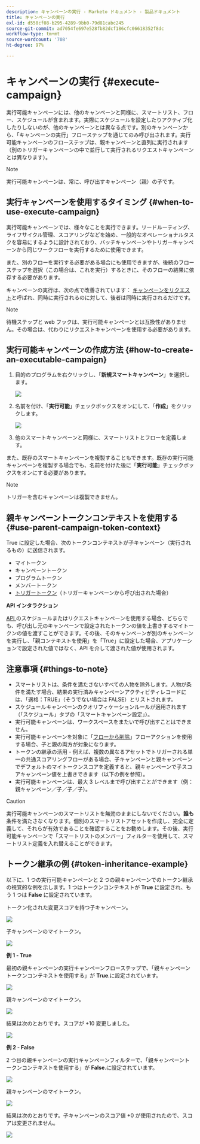 ```yaml
---
description: キャンペーンの実行 - Marketo ドキュメント - 製品ドキュメント
title: キャンペーンの実行
exl-id: d550cf08-b295-4289-9bb0-79d81cabc245
source-git-commit: ad7054fe697e528fb82dcf186cfc06618352f8dc
workflow-type: tm+mt
source-wordcount: '708'
ht-degree: 97%

---
```


# キャンペーンの実行 {#execute-campaign}

実行可能キャンペーンには、他のキャンペーンと同様に、スマートリスト、フロー、スケジュールが含まれます。実際にスケジュールを設定したりアクティブ化したりしないのが、他のキャンペーンとは異なる点です。別のキャンペーンから、「キャンペーンの実行」フローステップを通じてのみ呼び出されます。実行可能キャンペーンのフローステップは、親キャンペーンと直列に実行されます（別のトリガーキャンペーンの中で並行して実行されるリクエストキャンペーンとは異なります）。

>[!NOTE]
>
>実行可能キャンペーンは、常に、呼び出すキャンペーン（親）の子です。

## 実行キャンペーンを使用するタイミング {#when-to-use-execute-campaign}

実行可能キャンペーンでは、様々なことを実行できます。リードルーティング、ライフサイクル管理、スコアリングなどを始め、一般的なオペレーショナルタスクを容易にするように設計されており、バッチキャンペーンやトリガーキャンペーンから同じワークフローを実行するために使用できます。

また、別のフローを実行する必要がある場合にも使用できますが、後続のフローステップを選択（この場合は、これを実行）するときに、そのフローの結果に依存する必要があります。

キャンペーンの実行は、次の点で改善されています： [キャンペーンをリクエスト](/help/marketo/product-docs/core-marketo-concepts/smart-campaigns/flow-actions/request-campaign.md)と呼ばれ、同時に実行されるのに対して、後者は同時に実行されるだけです。

>[!NOTE]
>
>待機ステップと web フックは、実行可能キャンペーンとは互換性がありません。その場合は、代わりにリクエストキャンペーンを使用する必要があります。

## 実行可能キャンペーンの作成方法 {#how-to-create-an-executable-campaign}

1. 目的のプログラムを右クリックし、「**新規スマートキャンペーン**」を選択します。

   ![](assets/execute-campaign-1.png)

1. 名前を付け、「**実行可能**」チェックボックスをオンにして、「**作成**」をクリックします。

   ![](assets/execute-campaign-2.png)

1. 他のスマートキャンペーンと同様に、スマートリストとフローを定義します。

また、既存のスマートキャンペーンを複製することもできます。既存の実行可能キャンペーンを複製する場合でも、名前を付けた後に「**実行可能**」チェックボックスをオンにする必要があります。

>[!NOTE]
>
>トリガーを含むキャンペーンは複製できません。

## 親キャンペーントークンコンテキストを使用する {#use-parent-campaign-token-context}

True に設定した場合、次のトークンコンテキストが子キャンペーン（実行されるもの）に送信されます。

* マイトークン
* キャンペーントークン
* プログラムトークン
* メンバートークン
* [トリガートークン](/help/marketo/product-docs/marketo-sales-insight/msi-for-salesforce/features/tabs-in-the-msi-panel/interesting-moments/trigger-tokens-for-interesting-moments.md)（トリガーキャンペーンから呼び出された場合）

**API インタラクション**

[API ](https://developers.marketo.com/rest-api/assets/smart-campaigns/#batch)のスケジュールまたはリクエストキャンペーンを使用する場合、どちらでも、呼び出し元のキャンペーンで設定されたトークンの値を上書きするマイトークンの値を渡すことができます。その後、そのキャンペーンが別のキャンペーンを実行し、「親コンテキストを使用」を「True」に設定した場合、アプリケーションで設定された値ではなく、API を介して渡された値が使用されます。

## 注意事項 {#things-to-note}

* スマートリストは、条件を満たさないすべての人物を除外します。人物が条件を満たす場合、結果の実行済みキャンペーンアクティビティレコードには、「適格：TRUE」（そうでない場合は FALSE）とリストされます。
* スケジュールキャンペーンのクオリフィケーションルールが適用されます（「スケジュール」タブの「スマートキャンペーン設定」）。
* 実行可能キャンペーンは、ワークスペースをまたいで呼び出すことはできません。
* 実行可能キャンペーンを対象に「[フローから削除](/help/marketo/product-docs/core-marketo-concepts/smart-campaigns/flow-actions/remove-from-flow.md)」フローアクションを使用する場合、子と親の両方が対象になります。
* トークンの継承の活用 - 例えば、複数の異なるアセットでトリガーされる単一の共通スコアリングフローがある場合、子キャンペーンと親キャンペーンでデフォルトのマイトークンスコアを定義すると、親キャンペーンで子スコアキャンペーン値を上書きできます（以下の例を参照）。
* 実行可能キャンペーンは、最大 3 レベルまで呼び出すことができます（例：親キャンペーン／子／子／子）。

>[!CAUTION]
>
>実行可能キャンペーンのスマートリストを無効のままにしないでください。**誰も**&#x200B;条件を満たさなくなります。個別のスマートリストアセットを作成し、完全に定義して、それらが有効であることを確認することをお勧めします。その後、実行可能キャンペーンで「スマートリストのメンバー」フィルターを使用して、スマートリスト定義を入れ替えることができます。

## トークン継承の例 {#token-inheritance-example}

以下に、1 つの実行可能キャンペーンと 2 つの親キャンペーンでのトークン継承の視覚的な例を示します。1 つはトークンコンテキストが **True** に設定され、もう 1 つは **False** に設定されています。

トークン化された変更スコアを持つ子キャンペーン。

![](assets/execute-campaign-3.png)

子キャンペーンのマイトークン。

![](assets/execute-campaign-4.png)

**例 1 - True**

最初の親キャンペーンの実行キャンペーンフローステップで、「親キャンペーントークンコンテキストを使用する」が **True**.に設定されています。

![](assets/execute-campaign-5.png)

親キャンペーンのマイトークン。

![](assets/execute-campaign-6.png)

結果は次のとおりです。スコアが +10 変更しました。

![](assets/execute-campaign-7.png)

**例 2 - False**

2 つ目の親キャンペーンの実行キャンペーンフィルターで、「親キャンペーントークンコンテキストを使用する」が **False**.に設定されています。

![](assets/execute-campaign-8.png)

親キャンペーンのマイトークン。

![](assets/execute-campaign-9.png)

結果は次のとおりです。子キャンペーンのスコア値 +0 が使用されたので、スコアは変更されません。

![](assets/execute-campaign-10.png)
